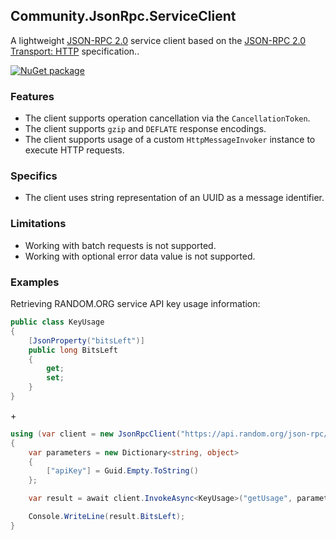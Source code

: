 ## Community.JsonRpc.ServiceClient

A lightweight [JSON-RPC 2.0](http://www.jsonrpc.org/specification) service client based on the [JSON-RPC 2.0 Transport: HTTP](https://www.simple-is-better.org/json-rpc/transport_http.html) specification..

[![NuGet package](https://img.shields.io/nuget/v/Community.JsonRpc.ServiceClient.svg?style=flat-square)](https://www.nuget.org/packages/Community.JsonRpc.ServiceClient)

### Features

- The client supports operation cancellation via the `CancellationToken`.
- The client supports `gzip` and `DEFLATE` response encodings.
- The client supports usage of a custom `HttpMessageInvoker` instance to execute HTTP requests.

### Specifics

- The client uses string representation of an UUID as a message identifier.

### Limitations

- Working with batch requests is not supported.
- Working with optional error data value is not supported.

### Examples

Retrieving RANDOM.ORG service API key usage information:

```cs
public class KeyUsage
{
    [JsonProperty("bitsLeft")]
    public long BitsLeft
    {
        get;
        set;
    }
}
```
\+
```cs
using (var client = new JsonRpcClient("https://api.random.org/json-rpc/2/invoke"))
{
    var parameters = new Dictionary<string, object>
    {
        ["apiKey"] = Guid.Empty.ToString()
    };

    var result = await client.InvokeAsync<KeyUsage>("getUsage", parameters);

    Console.WriteLine(result.BitsLeft);
}
```